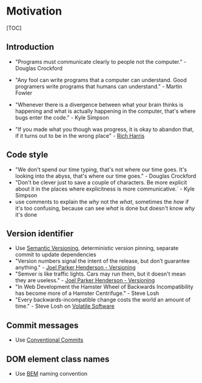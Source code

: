 # Motivation

[TOC]



## Introduction

- "Programs must communicate clearly to people not the computer." - Douglas Crockford
- "Any fool can write programs that a computer can understand. Good programers write programs that humans can understand." - Martin Fowler
- "Whenever there is a divergence between what your brain thinks is happening and what is actually happening in the computer, that's where bugs enter the code." - Kyle Simpson

- "If you made what you though was progress, it is okay to abandon that, if it turns out to be in the wrong place" - [Rich Harris](https://youtu.be/BzX4aTRPzno?t=710)

## Code style

- "We don't spend our time typing, that's not where our time goes. It's looking into the abyss, that's where our time goes." - Douglas Crockford
- "Don't be clever just to save a couple of characters. Be more explicit about it in the places where explicitness is more communicative.` - Kyle Simpson
- use comments to explain the _why_ not the _what_, sometimes the _how_ if it's too confusing, because can see _what_ is done but doesn't know _why_ it's done



## Version identifier

- Use [Semantic Versioning](https://semver.org/), deterministic version pinning, separate commit to update dependencies
- "Version numbers signal the intent of the release, but don’t guarantee anything." - [Joel Parker Henderson - Versioning](https://github.com/joelparkerhenderson/versioning)
- "Semver is like traffic lights. Cars may run them, but it doesn't mean they are useless." - [Joel Parker Henderson - Versioning](https://github.com/joelparkerhenderson/versioning)
- "In Web Development the Hamster Wheel of Backwards Incompatibility has become more of a Hamster Centrifuge." -  Steve Losh
- "Every backwards-incompatible change costs the world an amount of time." - Steve Losh on [Volatile Software](https://stevelosh.com/blog/2012/04/volatile-software/)



## Commit messages

- Use [Conventional Commits](https://www.conventionalcommits.org/)



## DOM element class names

- Use [BEM](http://getbem.com/naming) naming convention